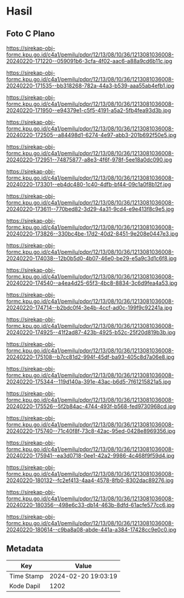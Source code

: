 # Hasil

## Foto C Plano

https://sirekap-obj-formc.kpu.go.id/c4a1/pemilu/pdpr/12/13/08/10/36/1213081036008-20240220-171220--059091b6-3cfa-4f02-aac6-a88a9cd6b11c.jpg

https://sirekap-obj-formc.kpu.go.id/c4a1/pemilu/pdpr/12/13/08/10/36/1213081036008-20240220-171535--bb318268-782a-44a3-b539-aaa55ab4efb1.jpg

https://sirekap-obj-formc.kpu.go.id/c4a1/pemilu/pdpr/12/13/08/10/36/1213081036008-20240220-171950--e94379e1-c5f5-4191-a5a2-5fb4fea93d3b.jpg

https://sirekap-obj-formc.kpu.go.id/c4a1/pemilu/pdpr/12/13/08/10/36/1213081036008-20240220-172505--a84498d1-6274-4e97-abb3-201b692f50e5.jpg

https://sirekap-obj-formc.kpu.go.id/c4a1/pemilu/pdpr/12/13/08/10/36/1213081036008-20240220-172951--74875877-a8e3-4f6f-978f-5ee18a0dc090.jpg

https://sirekap-obj-formc.kpu.go.id/c4a1/pemilu/pdpr/12/13/08/10/36/1213081036008-20240220-173301--eb4dc480-1c40-4dfb-bf44-09c1a0f8b12f.jpg

https://sirekap-obj-formc.kpu.go.id/c4a1/pemilu/pdpr/12/13/08/10/36/1213081036008-20240220-173611--770bed82-3d29-4a31-9cd4-e9e413f8c9e5.jpg

https://sirekap-obj-formc.kpu.go.id/c4a1/pemilu/pdpr/12/13/08/10/36/1213081036008-20240220-173826--330bc4be-17d2-40d2-8451-9e208e0447e3.jpg

https://sirekap-obj-formc.kpu.go.id/c4a1/pemilu/pdpr/12/13/08/10/36/1213081036008-20240220-174038--12b0b5d0-4b07-46e0-be29-e5a9c3d1c6f8.jpg

https://sirekap-obj-formc.kpu.go.id/c4a1/pemilu/pdpr/12/13/08/10/36/1213081036008-20240220-174540--a4ea4d25-65f3-4bc8-8834-3c6d9fea4a53.jpg

https://sirekap-obj-formc.kpu.go.id/c4a1/pemilu/pdpr/12/13/08/10/36/1213081036008-20240220-174714--b2bdc0f4-3e4b-4ccf-ad0c-199f9c92241a.jpg

https://sirekap-obj-formc.kpu.go.id/c4a1/pemilu/pdpr/12/13/08/10/36/1213081036008-20240220-174925--41f2ad87-423b-4925-b52c-25f20d819b3b.jpg

https://sirekap-obj-formc.kpu.go.id/c4a1/pemilu/pdpr/12/13/08/10/36/1213081036008-20240220-175108--b7cc81d2-994f-45df-ba93-405c8d7a06e8.jpg

https://sirekap-obj-formc.kpu.go.id/c4a1/pemilu/pdpr/12/13/08/10/36/1213081036008-20240220-175344--119d140a-391e-43ac-b6d5-7f61215821a5.jpg

https://sirekap-obj-formc.kpu.go.id/c4a1/pemilu/pdpr/12/13/08/10/36/1213081036008-20240220-175526--5f2b84ac-4744-493f-b568-fed9730968cd.jpg

https://sirekap-obj-formc.kpu.go.id/c4a1/pemilu/pdpr/12/13/08/10/36/1213081036008-20240220-175740--71c40f8f-73c8-42ac-95ed-0428e8969356.jpg

https://sirekap-obj-formc.kpu.go.id/c4a1/pemilu/pdpr/12/13/08/10/36/1213081036008-20240220-175941--ea3d0718-0ee1-42a2-9986-4c468f9f59d4.jpg

https://sirekap-obj-formc.kpu.go.id/c4a1/pemilu/pdpr/12/13/08/10/36/1213081036008-20240220-180132--fc2ef413-4aa4-4578-8fb0-8302dac89276.jpg

https://sirekap-obj-formc.kpu.go.id/c4a1/pemilu/pdpr/12/13/08/10/36/1213081036008-20240220-180356--498e6c33-db14-463b-8dfd-61acfe577cc6.jpg

https://sirekap-obj-formc.kpu.go.id/c4a1/pemilu/pdpr/12/13/08/10/36/1213081036008-20240220-180614--c9ba8a08-abde-441a-a384-17428cc9e0c0.jpg


## Metadata

| Key        | Value               |
| ---------- | ------------------- |
| Time Stamp | 2024-02-20 19:03:19 |
| Kode Dapil | 1202                |



